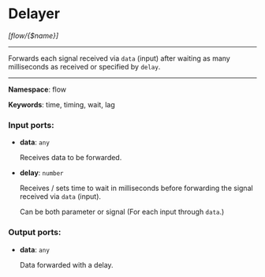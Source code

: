 # Delayer

_[flow/{$name}]_

---

Forwards each signal received via `data` (input) after waiting as many milliseconds as received or specified by `delay`.

---

__Namespace__: flow

__Keywords__: time, timing, wait, lag

### Input ports:

* __data__: ` any `

    Receives data to be forwarded.


* __delay__: ` number `

    Receives / sets time to wait in milliseconds before forwarding the signal received via `data` (input).
    
    Can be both parameter or signal (For each input through `data`.)

### Output ports:

* __data__: ` any `

    Data forwarded with a delay.

